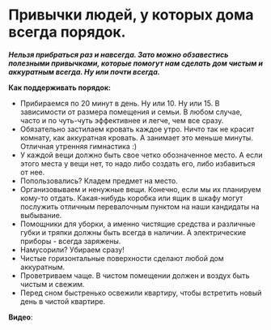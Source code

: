 # Привычки людей, у которых дома всегда порядок.

_**Нельзя прибраться раз и навсегда. Зато можно обзавестись полезными привычками, которые помогут нам сделать дом чистым и аккуратным всегда. Ну или почти всегда.**_

**Как поддерживать порядок:**

- Прибираемся по 20 минут в день. Ну или 10. Ну или 15. В зависимости от размера помещения и семьи. В любом случае, часто и по чуть-чуть эффективнее и легче, чем все сразу.
- Обязательно застилаем кровать каждое утро. Ничто так не красит комнату, как аккуратная кровать. А занимает это меньше минуты. Отличная утренняя гимнастика :)
- У каждой вещи должно быть свое четко обозначенное место. А если этого места у вещи нет, то надо либо создать его, либо избавиться от нее. 
- Попользовались? Кладем предмет на место.
- Организовываем и ненужные вещи. Конечно, если мы их планируем кому-то отдать. Какая-нибудь коробка или ящик в шкафу могут послужить отличным перевалочным пунктом на наши кандидаты на выбывание.
- Помощники для уборки, а именно чистящие средства и различные губки и тряпки должны быть всегда в наличии. А электрические приборы - всегда заряжены.
- Намусорили? Убираем сразу! 
- Чистые горизонтальные поверхности сделают любой дом аккуратным.
- Проветриваем чаще. В чистом помещении должен и воздух быть чистым и свежим.
- Перед сном быстренько освежили квартиру, чтобы встретить новый день в чистой квартире.

**Видео**:

<div class="youtube" id="It4IBN_PY8E" style="width: 560px; height: 315px;"></div>
